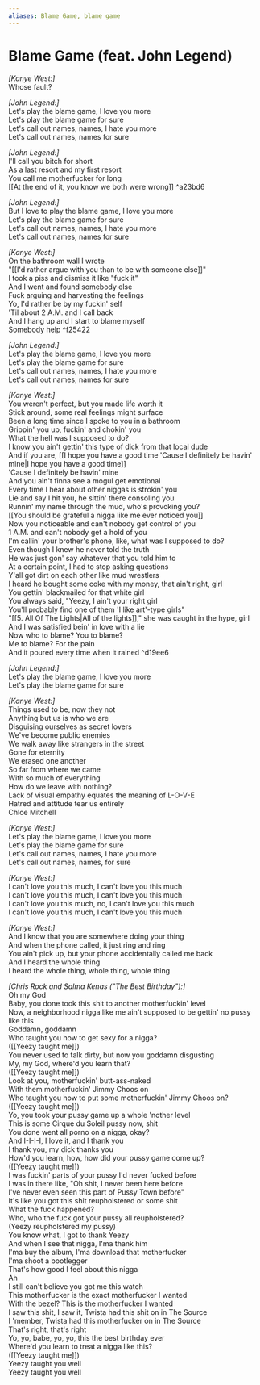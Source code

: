 ```yaml
---
aliases: Blame Game, blame game
---
```


# Blame Game (feat. John Legend)

_[Kanye West:]_  
Whose fault?  

_[John Legend:]_  
Let's play the blame game, I love you more  
Let's play the blame game for sure  
Let's call out names, names, I hate you more  
Let's call out names, names for sure  

_[John Legend:]_  
I'll call you bitch for short  
As a last resort and my first resort  
You call me motherfucker for long  
[[At the end of it, you know we both were wrong]] ^a23bd6

_[John Legend:]_  
But I love to play the blame game, I love you more  
Let's play the blame game for sure  
Let's call out names, names, I hate you more  
Let's call out names, names for sure  

_[Kanye West:]_  
On the bathroom wall I wrote  
"[[I'd rather argue with you than to be with someone else]]"  
I took a piss and dismiss it like "fuck it"  
And I went and found somebody else  
Fuck arguing and harvesting the feelings  
Yo, I'd rather be by my fuckin' self  
'Til about 2 A.M. and I call back  
And I hang up and I start to blame myself  
Somebody help ^f25422

_[John Legend:]_  
Let's play the blame game, I love you more  
Let's play the blame game for sure  
Let's call out names, names, I hate you more  
Let's call out names, names for sure  

_[Kanye West:]_  
You weren't perfect, but you made life worth it  
Stick around, some real feelings might surface  
Been a long time since I spoke to you in a bathroom  
Grippin' you up, fuckin' and chokin' you  
What the hell was I supposed to do?  
I know you ain't gettin' this type of dick from that local dude  
And if you are, [[I hope you have a good time  'Cause I definitely be havin' mine|I hope you have a good time]]  
'Cause I definitely be havin' mine  
And you ain't finna see a mogul get emotional  
Every time I hear about other niggas is strokin' you  
Lie and say I hit you, he sittin' there consoling you  
Runnin' my name through the mud, who's provoking you?  
[[You should be grateful a nigga like me ever noticed you]]  
Now you noticeable and can't nobody get control of you  
1 A.M. and can't nobody get a hold of you  
I'm callin' your brother's phone, like, what was I supposed to do?  
Even though I knew he never told the truth  
He was just gon' say whatever that you told him to  
At a certain point, I had to stop asking questions  
Y'all got dirt on each other like mud wrestlers  
I heard he bought some coke with my money, that ain't right, girl  
You gettin' blackmailed for that white girl  
You always said, "Yeezy, I ain't your right girl  
You'll probably find one of them 'I like art'-type girls"  
"[[5. All Of The Lights|All of the lights]]," she was caught in the hype, girl  
And I was satisfied bein' in love with a lie  
Now who to blame? You to blame?  
Me to blame? For the pain  
And it poured every time when it rained ^d19ee6

_[John Legend:]_  
Let's play the blame game, I love you more  
Let's play the blame game for sure  

_[Kanye West:]_  
Things used to be, now they not  
Anything but us is who we are  
Disguising ourselves as secret lovers  
We've become public enemies  
We walk away like strangers in the street  
Gone for eternity  
We erased one another  
So far from where we came  
With so much of everything  
How do we leave with nothing?  
Lack of visual empathy equates the meaning of L-O-V-E  
Hatred and attitude tear us entirely  
Chloe Mitchell  

_[Kanye West:]_  
Let's play the blame game, I love you more  
Let's play the blame game for sure  
Let's call out names, names, I hate you more  
Let's call out names, names, for sure  

_[Kanye West:]_  
I can't love you this much, I can't love you this much  
I can't love you this much, I can't love you this much  
I can't love you this much, no, I can't love you this much  
I can't love you this much, I can't love you this much  

_[Kanye West:]_  
And I know that you are somewhere doing your thing  
And when the phone called, it just ring and ring  
You ain't pick up, but your phone accidentally called me back  
And I heard the whole thing  
I heard the whole thing, whole thing, whole thing  

_[Chris Rock and Salma Kenas ("The Best Birthday"):]_  
Oh my God  
Baby, you done took this shit to another motherfuckin' level  
Now, a neighborhood nigga like me ain't supposed to be gettin' no pussy like this  
Goddamn, goddamn  
Who taught you how to get sexy for a nigga?  
([[Yeezy taught me]])  
You never used to talk dirty, but now you goddamn disgusting  
My, my God, where'd you learn that?  
([[Yeezy taught me]])  
Look at you, motherfuckin' butt-ass-naked  
With them motherfuckin' Jimmy Choos on  
Who taught you how to put some motherfuckin' Jimmy Choos on?  
([[Yeezy taught me]])  
Yo, you took your pussy game up a whole 'nother level  
This is some Cirque du Soleil pussy now, shit  
You done went all porno on a nigga, okay?  
And I-I-I-I, I love it, and I thank you  
I thank you, my dick thanks you  
How'd you learn, how, how did your pussy game come up?  
([[Yeezy taught me]])  
I was fuckin' parts of your pussy I'd never fucked before  
I was in there like, "Oh shit, I never been here before  
I've never even seen this part of Pussy Town before"  
It's like you got this shit reupholstered or some shit  
What the fuck happened?  
Who, who the fuck got your pussy all reupholstered?  
(Yeezy reupholstered my pussy)  
You know what, I got to thank Yeezy  
And when I see that nigga, I'ma thank him  
I'ma buy the album, I'ma download that motherfucker  
I'ma shoot a bootlegger  
That's how good I feel about this nigga  
Ah  
I still can't believe you got me this watch  
This motherfucker is the exact motherfucker I wanted  
With the bezel? This is the motherfucker I wanted  
I saw this shit, I saw it, Twista had this shit on in The Source  
I 'member, Twista had this motherfucker on in The Source  
That's right, that's right  
Yo, yo, babe, yo, yo, this the best birthday ever  
Where'd you learn to treat a nigga like this?  
([[Yeezy taught me]])  
Yeezy taught you well  
Yeezy taught you well

